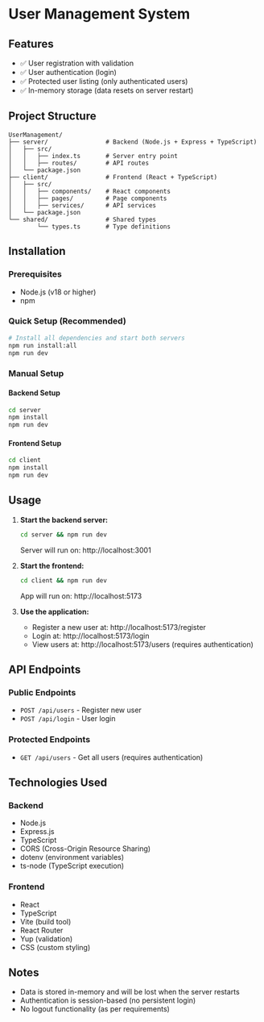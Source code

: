 # User Management System

## Features

- ✅ User registration with validation
- ✅ User authentication (login)
- ✅ Protected user listing (only authenticated users)
- ✅ In-memory storage (data resets on server restart)

## Project Structure

```
UserManagement/
├── server/                # Backend (Node.js + Express + TypeScript)
│   ├── src/
│   │   ├── index.ts       # Server entry point
│   │   ├── routes/        # API routes
│   └── package.json
├── client/                # Frontend (React + TypeScript)
│   ├── src/
│   │   ├── components/    # React components
│   │   ├── pages/         # Page components
│   │   ├── services/      # API services
│   └── package.json
└── shared/                # Shared types
        └── types.ts       # Type definitions
```

## Installation

### Prerequisites
- Node.js (v18 or higher)
- npm

### Quick Setup (Recommended)
```bash
# Install all dependencies and start both servers
npm run install:all
npm run dev
```

### Manual Setup

#### Backend Setup
```bash
cd server
npm install
npm run dev
```

#### Frontend Setup
```bash
cd client
npm install
npm run dev
```

## Usage

1. **Start the backend server:**
   ```bash
   cd server && npm run dev
   ```
   Server will run on: http://localhost:3001

2. **Start the frontend:**
   ```bash
   cd client && npm run dev
   ```
   App will run on: http://localhost:5173

3. **Use the application:**
   - Register a new user at: http://localhost:5173/register
   - Login at: http://localhost:5173/login
   - View users at: http://localhost:5173/users (requires authentication)

## API Endpoints

### Public Endpoints
- `POST /api/users` - Register new user
- `POST /api/login` - User login

### Protected Endpoints
- `GET /api/users` - Get all users (requires authentication)


## Technologies Used

### Backend
- Node.js
- Express.js
- TypeScript
- CORS (Cross-Origin Resource Sharing)
- dotenv (environment variables)
- ts-node (TypeScript execution)

### Frontend
- React
- TypeScript
- Vite (build tool)
- React Router
- Yup (validation)
- CSS (custom styling)

## Notes

- Data is stored in-memory and will be lost when the server restarts
- Authentication is session-based (no persistent login)
- No logout functionality (as per requirements) 